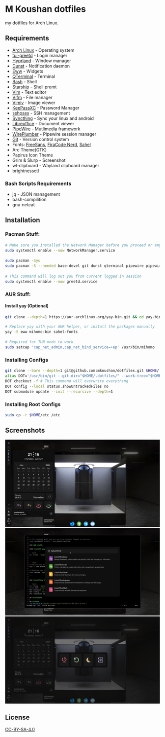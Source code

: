 # M Koushan dotfiles
my dotfiles for Arch Linux.

## Requirements
* [Arch Linux](https://archlinux.org) - Operating system
* [tui-greetd](https://wiki.archlinux.org/title/greetd) - Login manager
* [Hyprland](https://wiki.archlinux.org/title/Hyprland) - Window manager
* [Dunst](https://wiki.archlinux.org/title/Dunst) - Notification daemon
* [Eww](https://elkowar.github.io/eww/) - Widgets
* [QTerminal](https://github.com/lxqt/qterminal) - Terminal
* [Bash](https://wiki.archlinux.org/title/Bash) - Shell
* [Starship](https://starship.rs/) - Shell promt
* [Vim](https://wiki.archlinux.org/title/Vim) - Text editor
* [Vifm](https://wiki.archlinux.org/title/vifm) - File manager
* [Vimiv](https://karlch.github.io/vimiv/) - Image viewer
* [KeePassXC](https://wiki.archlinux.org/title/KeePass) - Password Manager
* [sshpass](https://archlinux.org/packages/extra/x86_64/sshpass/) - SSH management
* [Syncthing](https://wiki.archlinux.org/title/Syncthing) - Sync your linux and android
* [Libreoffice](https://wiki.archlinux.org/title/LibreOffice) - Document viewer
* [PipeWire](https://wiki.archlinux.org/title/PipeWire) - Mutlimedia framework
* [WirePlumber](https://wiki.archlinux.org/title/WirePlumber) - Pipewire session manager
* [Git](https://wiki.archlinux.org/title/Git) - Version control system
* Fonts: [FreeSans](https://www.gnu.org/software/freefont/), [FiraCode Nerd](https://www.nerdfonts.com/font-downloads), [Sahel](https://github.com/rastikerdar/sahel-font)
* Arc Theme(GTK)
* Papirus Icon Theme
* Grim & Slurp - Screenshot
* wl-clipboard - Wayland clipboard manager
* brightnessctl

### Bash Scripts Requirements
* jq - JSON management
* bash-compilition
* gnu-netcat

## Installation

### Pacman Stuff:

```bash
# Make sure you installed the Network Manager before you proceed or any other network management app
sudo systemctl enable --now NetworkManager.service

sudo pacman -Syu
sudo pacman -S --needed base-devel git dunst qterminal pipewire pipewire-alsa starship gnu-free-fonts firefox-developer-edition hyprland hypridle hyprpaper hyprlock syncthing keepassxc jq bash-compilition gnu-netcat vim vifm wl-clipboard grim slurp arc-gtk-theme papirus-icon-theme sshpass ttf-firacode-nerd ttf-nerd-fonts-symbols udiskie unrar unzip vimiv brightnessctl wireplumber qt5-wayland qt6-wayland ntfs-3g libreoffice-fresh

# This command will log out you from current logged in session
sudo systemctl enable --now greetd.service
```
### AUR Stuff:

#### Install yay (Optional)

```bash
git clone --depth=1 https://aur.archlinux.org/yay-bin.git && cd yay-bin && makepkg -si

```

```bash
# Replace yay with your AUR helper, or install the packages manually
yay -S eww mihomo-bin sahel-fonts

# Required for TUN mode to work
sudo setcap 'cap_net_admin,cap_net_bind_service=+ep' /usr/bin/mihomo 

```

### Installing Configs

```bash
git clone --bare --depth=1 git@github.com:mkoushan/dotfiles.git $HOME/.dotfiles
alias DOT='/usr/bin/git --git-dir="$HOME/.dotfiles/" --work-tree="$HOME"'
DOT checkout -f # This command will overwrite everything
DOT config --local status.showUntrackedFiles no
DOT submodule update --init --recursive --depth=1
```

### Installing Root Configs

```bash
sudo cp -r $HOME/etc /etc
```

## Screenshots

![sample #1](https://github.com/mkoushan/dotfiles/blob/screenshots/1.png?raw=true)
![sample #2](https://github.com/mkoushan/dotfiles/blob/screenshots/2.png?raw=true)
![sample #3](https://github.com/mkoushan/dotfiles/blob/screenshots/3.png?raw=true)

## License
[CC-BY-SA-4.0](https://spdx.org/licenses/CC-BY-SA-4.0.html)
